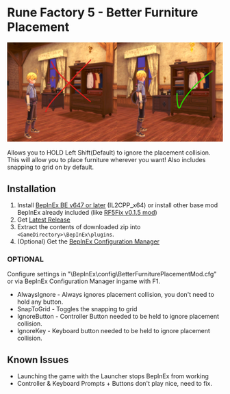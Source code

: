# Rune Factory 5 - Better Furniture Placement

![Better Placement](https://raw.githubusercontent.com/davidthemaster30/RF5-BetterFurniturePlacement/ab4d53afae9443b4042a191dcd8d93ab7fd5b684/screenshot.png)

Allows you to HOLD Left Shift(Default) to ignore the placement collision. This will allow you to place furniture wherever you want!
Also includes snapping to grid on by default.

## Installation
1. Install [BepInEx BE v647 or later](https://builds.bepinex.dev/projects/bepinex_be) (IL2CPP_x64)
or install other base mod BepInEx already included (like [RF5Fix v0.1.5 mod](https://github.com/Lyall/RF5Fix))
2. Get [Latest Release](https://github.com/davidthemaster30/RF5-BetterFurniturePlacement/releases)
3. Extract the contents of downloaded zip into `<GameDirectory>\BepInEx\plugins`. 
4. (Optional) Get the [BepInEx Configuration Manager](https://github.com/BepInEx/BepInEx.ConfigurationManager)

### OPTIONAL
Configure settings in "\BepInEx\config\BetterFurniturePlacementMod.cfg" or via BepInEx Configuration Manager ingame with F1.
- AlwaysIgnore - Always ignores placement collision, you don't need to hold any button.
- SnapToGrid - Toggles the snapping to grid
- IgnoreButton - Controller Button needed to be held to ignore placement collision.
- IgnoreKey - Keyboard button needed to be held to ignore placement collision.

## Known Issues
- Launching the game with the Launcher stops BepInEx from working
- Controller & Keyboard Prompts + Buttons don't play nice, need to fix.
